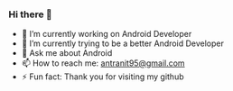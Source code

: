 ### Hi there 👋
- 🔭 I’m currently working on Android Developer 
- 🌱 I’m currently trying to be a better Android Developer
- 💬 Ask me about Android
- 📫 How to reach me: antranit95@gmail.com
- ⚡ Fun fact: Thank you for visiting my github
<!--
**giaanqn95/giaanqn95** is a ✨ _special_ ✨ repository because its `README.md` (this file) appears on your GitHub profile.

Here are some ideas to get you started:

- 🔭 I’m currently working on ...
- 🌱 I’m currently learning ...
- 👯 I’m looking to collaborate on ...
- 🤔 I’m looking for help with ...
- 💬 Ask me about ...
- 📫 How to reach me: ...
- 😄 Pronouns: ...
- ⚡ Fun fact: ...
-->

